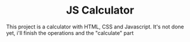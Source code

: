 <h1 align="center">JS Calculator</h1>

<p>This project is a calculator with HTML, CSS and Javascript. It's not done yet, i'll finish the operations and the "calculate" part</p>
